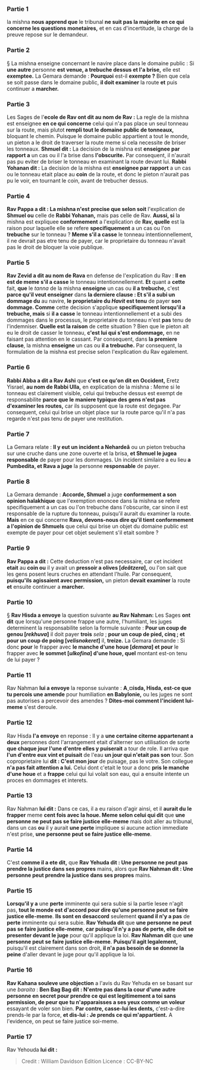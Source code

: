 
### Partie 1
la mishna <b>nous apprend que</b> le tribunal <b>ne suit pas la majorite en ce qui concerne les questions monetaires,</b> et en cas d'incertitude, la charge de la preuve repose sur le demandeur.

### Partie 2
§ La mishna enseigne concernant le navire place dans le domaine public : Si <b>une autre</b> personne <b>est venue, a trebuche dessus et l'a brise,</b> elle est <b>exemptee.</b> La Gemara demande : <b>Pourquoi</b> est-il <b>exempte ?</b> Bien que cela se soit passe dans le domaine public, <b>il doit examiner</b> la route <b>et</b> puis continuer a <b>marcher.</b>

### Partie 3
Les Sages de l'<b>ecole de Rav ont dit au nom de Rav :</b> La regle de la mishna est enseignee <b>en ce qui concerne</b> celui qui n'a pas place un seul tonneau sur la route, mais plutot <b>rempli tout le domaine public de tonneaux,</b> bloquant le chemin. Puisque le domaine public appartient a tout le monde, un pieton a le droit de traverser la route meme si cela necessite de briser les tonneaux. <b>Shmuel dit :</b> La decision de la mishna est <b>enseignee par rapport a</b> un cas ou il l'a brise dans <b>l'obscurite.</b> Par consequent, il n'aurait pas pu eviter de briser le tonneau en examinant la route devant lui. <b>Rabbi Yohanan dit :</b> La decision de la mishna est <b>enseignee par rapport</b> a un cas ou le tonneau etait place au <b>coin</b> de la route, et donc le pieton n'aurait pas pu le voir, en tournant le coin, avant de trebucher dessus.

### Partie 4
<b>Rav Pappa a dit : La mishna n'est precise que selon soit</b> l'explication de <b>Shmuel ou</b> celle de <b>Rabbi Yohanan,</b> mais pas celle de Rav. <b>Aussi, si</b> la mishna est expliquee <b>conformement</b> a l'explication de <b>Rav, quelle</b> est la raison pour laquelle elle se refere <b>specifiquement</b> a un cas ou l'on <b>trebuche</b> sur le tonneau ? <b>Meme s'il a casse</b> le tonneau intentionnellement, il ne devrait pas etre tenu de payer, car le proprietaire du tonneau n'avait pas le droit de bloquer la voie publique.

### Partie 5
<b>Rav Zevid a dit au nom de Rava</b> en defense de l'explication du Rav : <b>Il en est de meme s'il a casse</b> le tonneau intentionnellement. <b>Et</b> quant a <b>cette</b> fait, <b>que</b> le <i>tanna</i> de la mishna <b>enseigne</b> un cas ou <b>il a trebuche,</b> c'est <b>parce qu'il veut enseigner</b> dans <b>la derniere clause : Et s'il a subi un dommage du</b> au navire, <b>le proprietaire du <i>Havit</i> est tenu</b> de payer <b>son dommage. Comme</b> cette decision s'applique <b>specifiquement lorsqu'il a trebuche, mais</b> si <b>il a casse</b> le tonneau intentionnellement et a subi des dommages dans le processus, le proprietaire du tonneau n'est <b>pas</b> tenu de l'indemniser. <b>Quelle est la raison</b> de cette situation ? Bien que le pieton ait eu le droit de casser le tonneau, <b>c'est lui qui s'est endommage,</b> en ne faisant pas attention en le cassant. Par consequent, dans <b>la premiere clause</b>, la mishna <b>enseigne</b> un cas ou <b>il a trebuche.</b> Par consequent, la formulation de la mishna est precise selon l'explication du Rav egalement.

### Partie 6
<b>Rabbi Abba a dit a Rav Ashi</b> que <b>c'est ce qu'on dit en Occident,</b> Eretz Yisrael, <b>au nom de Rabbi Ulla,</b> en explication de la mishna : Meme si le tonneau est clairement visible, celui qui trebuche dessus est exempt de responsabilite <b>parce que le</b> <b>maniere typique des gens n'est pas d'examiner les routes,</b> car ils supposent que la route est degagee. Par consequent, celui qui brise un objet place sur la route parce qu'il n'a pas regarde n'est pas tenu de payer une restitution.

### Partie 7
La Gemara relate : <b>Il y eut un incident a Nehardeâ</b> ou un pieton trebucha sur une cruche dans une zone ouverte et la brisa, <b>et Shmuel le jugea responsable</b> de payer pour les dommages. Un incident similaire a eu lieu <b>a Pumbedita, et Rava a juge</b> la personne <b>responsable</b> de payer.

### Partie 8
La Gemara demande : <b>Accorde, Shmuel</b> a juge <b>conformement a son opinion halakhique</b> que l'exemption enoncee dans la mishna se refere specifiquement a un cas ou l'on trebuche dans l'obscurite, car sinon il est responsable de la rupture du tonneau, puisqu'il aurait du examiner la route. <b>Mais</b> en ce qui concerne <b>Rava, devons-nous dire qu'il tient conformement a l'opinion de Shmuels</b> que celui qui brise un objet du domaine public est exempte de payer pour cet objet seulement s'il etait sombre ?

### Partie 9
<b>Rav Pappa a dit :</b> Cette deduction n'est pas necessaire, car cet incident <b>etait</b> au <b>coin ou</b> il y avait un <b>pressoir a olives [<i>deâtzera</i>],</b> ou l'on sait que les gens posent leurs cruches en attendant l'huile. Par consequent, <b>puisqu'ils agissaient avec permission,</b> un pieton <b>devait examiner</b> la route <b>et</b> ensuite continuer a <b>marcher.</b>

### Partie 10
§ <b>Rav Hisda a envoye</b> la question suivante <b>au Rav Nahman:</b> Les Sages <b>ont dit</b> que lorsqu'une personne frappe une autre, l'humiliant, les juges determinent la responsabilite selon la formule suivante : <b>Pour un coup de genou [<i>rekhuva</i>]</b> il doit payer <b>trois</b> <i>sela</i> ; <b>pour un coup de pied, cinq ; et pour un coup de poing [<i>velisnokeret</i>]</b> il, <b>treize.</b> La Gemara demande : Si donc <b>pour</b> le frapper avec <b>le manche d'une houe [<i>demara</i>] et pour</b> le frapper avec <b>le sommet [<i>ulkofina</i>] d'une houe, quel</b> montant est-on tenu de lui payer ?

### Partie 11
Rav Nahman <b>lui a envoye</b> la reponse suivante : <b>A¸¤isda, Hisda, est-ce que tu percois une amende</b> pour humiliation <b>en Babylonie,</b> ou les juges ne sont pas autorises a percevoir des amendes ? <b>Dites-moi comment l'incident lui-meme</b> s'est deroule.

### Partie 12
Rav Hisda <b>l'a envoye</b> en reponse : Il y a <b>une certaine citerne appartenant a deux</b> personnes dont l'arrangement etait d'alterner son utilisation de sorte <b>que chaque jour l'une d'entre elles y puiserait</b> a tour de role. Il arriva que <b>l'un d'entre eux vint et puisait</b> de l'eau <b>un jour qui n'etait pas son</b> tour. Son coproprietaire lui <b>dit : C'est mon jour</b> de puisage, pas le votre. Son collegue <b>n'a pas fait attention a lui.</b> Celui dont c'etait le tour a donc <b>pris le manche d'une houe</b> et a <b>frappe</b> celui qui lui volait son eau, qui a ensuite intente un proces en dommages et interets.

### Partie 13
Rav Nahman <b>lui dit :</b> Dans ce cas, il a eu raison d'agir ainsi, et il <b>aurait du</b> <b>le frapper</b> meme <b>cent fois avec la houe. Meme selon celui qui dit</b> que <b>une personne ne peut pas se faire justice elle-meme</b> mais doit aller au tribunal, dans un cas <b>ou</b> il y aurait <b>une perte</b> impliquee si aucune action immediate n'est prise, <b>une personne peut se faire justice elle-meme</b>.

### Partie 14
C'est <b>comme il a ete dit,</b> que <b>Rav Yehuda dit : Une personne ne peut pas prendre la justice dans ses propres</b> mains, alors que <b>Rav Nahman dit : Une personne peut prendre la justice dans ses propres</b> mains.

### Partie 15
<b>Lorsqu'il y a</b> une <b>perte</b> imminente qui sera subie si la partie lesee n'agit pas, <b>tout le monde est d'accord pour dire qu'une personne peut se faire justice elle-meme</b>. <b>Ils sont en desaccord</b> seulement <b>quand il n'y a pas</b> de <b>perte</b> imminente qui sera subie. <b>Rav Yehuda dit</b> que <b>une personne ne peut pas se faire justice elle-meme</b>, <b>car puisqu'il n'y a pas de perte, elle doit se presenter devant le juge</b> pour qu'il applique la loi. <b>Rav Nahman dit</b> que <b>une personne peut se faire justice elle-meme</b>. <b>Puisqu'il agit legalement,</b> puisqu'il est clairement dans son droit, <b>il n'a pas besoin de se donner la peine</b> d'aller devant le juge pour qu'il applique la loi.

### Partie 16
<b>Rav Kahana souleve une objection</b> a l'avis du Rav Yehuda en se basant sur une <i>baraita</i> : <b>Ben Bag Bag dit : N'entre pas dans la <b>cour</b> d'une autre personne en secret <b>pour prendre ce qui est</b> legitimement a toi sans permission, de peur que tu n'apparaisses a ses yeux comme un voleur</b> essayant de voler son bien. <b>Par contre, casse-lui les dents,</b> c'est-a-dire prends-le par la force, <b>et dis-lui : Je prends ce qui m'appartient.</b> A l'evidence, on peut se faire justice soi-meme.

### Partie 17
Rav Yehouda <b>lui dit :</b>

>Credit : William Davidson Edition
>Licence : CC-BY-NC